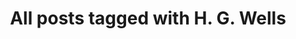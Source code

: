 ---
layout: tag
title: "All posts tagged with H. G. Wells"
permalink: /weblog/tags/h-g-wells/
taxonomy: H. G. Wells
---